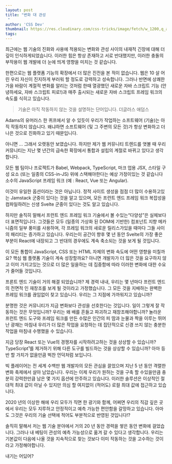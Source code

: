 ```yaml
---
layout: post
title: "변화 대 관성
 "
author: 'CSS Dev'
thumbnail: https://res.cloudinary.com/css-tricks/image/fetch/w_1200,q_auto,f_auto/https://css-tricks.com/wp-content/uploads/2020/12/Screen-Shot-2020-12-18-at-1.17.02-PM.png
tags: 
---
```



최근에는 웹 기술의 진화와 사용에 적용되는 변화와 관성 사이의 내재적 긴장에 대해 더 깊이 인식하게되었습니다.
 이러한 힘은 항상 존재하고 서로 반대했지만, 이러한 충돌의 부작용이 웹 개발에 더 눈에 띄게 영향을 미치는 것 같습니다.
 

한편으로는 웹 플랫폼 기능의 확장에서 더 많은 진전을 본 적이 없습니다.
 웹은 10 살 어린 우리 자신이 진지하게 부러워 할 정도로 강력하고 성숙합니다.
 그러나 반면에 상쾌한 가을 바람이 계절적 변화를 알리는 것처럼 한때 열광했던 새로운 자바 스크립트 기능 (안녕하세요, 자바 스크립트 피로!)과 매주 출시되는 새로운 자바 스크립트 프레임 워크의 속도를 식히고 있습니다.
 

> 기술은 아직 작동하지 않는 것을 설명하는 단어입니다.
더글러스 애덤스
 

Adams의 유머러스 한 퀴프에서 알 수 있듯이 우리가 작업하는 소프트웨어 (기술)는 아직 작동하지 않습니다. 왜냐하면 소프트웨어 (및 그 주변의 모든 것)가 항상 변화하고 더 나은 것으로 진화하고 있기 때문입니다.
 

아니면 ... 그래서 오랫동안 보였습니다.
 하지만 제가 웹 커뮤니티 트렌드를 엿볼 때 우리 커뮤니티는 지난 몇 년간의 급속한 확장에서 통합과 설립의 계절로 바뀌고 있다고 생각합니다.
 

모든 웹 팀이나 프로젝트가 Babel, Webpack, TypeScript, 마크 업용 JSX, 스타일 구성 요소 (또는 일종의 CSS-in-JS) 위에 스택해야한다는 예상 가정이있는 것 같습니다
 소수의 JavaScript 프레임 워크 (예 : React, Vue 또는 Angular).
 

이것이 유일한 옵션이라는 것은 아닙니다.
 정적 사이트 생성을 점점 더 많이 수용하고있는 Jamstack 군중이 있다는 것을 알고 있으며, 모든 프런트 엔드 프레임 워크 복잡성을 컴파일하려는 신생 Svelte 군중이 있다는 것도 알고 있습니다.
 

하지만 솔직히 말해서 프런트 엔드 프레임 워크 기술에서 볼 수있는“다양성”은 실체보다 더 표면적입니다.
 그것들은 모두 (일종의 가상화 된 DOM에 기반한) 컴포넌트 지향 메카니즘의 일부 풍미를 사용하며, 각 프레임 워크의 새로운 릴리스가있을 때마다 그들 사이의 패리티는 증가하고 있습니다.
 우리는이 공간이 향후 몇 년 동안 Svelte의 가장 좋은 부분이 React에 내장되고 그 반대의 경우에도 계속 축소되는 것을 보게 될 것입니다.
 

이 모든 통합이 JavaScript, CSS 또는 HTML 자체의 변화 속도에 어떤 영향을 미칠까요?
 핵심 웹 플랫폼 기술이 계속 성장할까요? 아니면 개발자가 더 많은 것을 요구하지 않고 이미 가지고있는 것으로 더 많은 일을하는 데 집중함에 따라 이러한 변화에 대한 수요가 줄어들 것입니다.
 

프론트 엔드 기술이 거의 해결 되었습니까?
 제 경력 내내, 우리는 몇 년마다 프런트 엔드의 전면적 인 재창조를 보게 될 것이라고 가정했습니다. 그 모든 것을 지배하는 완벽한 프레임 워크를 끊임없이 찾고 있습니다.
 우리는 그 지점에 가까워지고 있습니까?
 

분명한 것은 커뮤니티가 지금 변화보다 관성을 선호한다는 것입니다.
 일이 그렇게 잘 작동하는 것은 무엇입니까? 우리는 왜 배를 흔들고 파괴하고 재창조해야합니까?
 놀라운 프런트 엔드 도구와 프레임 워크를 만든 수많은 인간의 피 땀과 눈물과 짝을 이루는 뛰어난 광채는 마침내 우리가 더 많은 작업을 요청하는 데 집단적으로 신경 쓰지 않는 충분한 작업을 마침내 수행했을 수 있습니다.
 

지금 당장 React 또는 Vue의 경쟁자를 시작하려고하는 것을 상상할 수 있습니까?
 TypeScript¹를 제거하기 위해 다른 도구를 빌드하는 것을 상상할 수 있습니까?
 아마 등반 할 가치가 없을만큼 벅찬 언덕처럼 보입니다.
 

빅 플레이어는 전 세계 수백만 웹 개발자의 모든 관심을 끌었으며 지난 5 년 동안 격렬한 변화 축제에서 살아 남았습니다.
 우리는 이제 우리가 원하는 것을 구축 할 수있을만큼 충분히 강력한만큼 남은 몇 가지 옵션에 안주하고 있습니다.
 이러한 솔루션은 이상적인 절대적 최대 값이 아닐 수 있지만 의심 할 여지없이 (적어도) 로컬 최대 값에 접근하고 있습니다.
 

2020 년의 이상한 해에 우리 모두가 직면 한 광기와 함께, 어쩌면 우리의 직감 깊은 곳에서 우리는 모두 지루하고 안정적이고 예측 가능한 편안함을 갈망하고 있습니다.
 아마도 그것은 우리의 기술 선택에 적어도 부분적으로 반영된 것입니다!?
 

솔직히 말해서 저는 웹 기술 분야에서 거의 20 년 동안 경력을 쌓은 동안 변화에 걸었습니다.
 그러나 내 베팅이 관성의 예측 가능성으로 옮겨 갈 수 있다고 생각합니다.
 우리는 기본값이 다음에 나올 것을 지속적으로 찾는 것보다 이미 작동하는 것을 고수하는 것이라고 가정해야합니다.
 

내기는 어딨어?
 